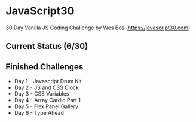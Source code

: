 # JavaScript30
30 Day Vanilla JS Coding Challenge by Wes Bos (https://javascript30.com)

## Current Status (6/30)
## Finished Challenges
* Day 1 - Javascript Drum Kit
* Day 2 - JS and CSS Clock
* Day 3 - CSS Variables
* Day 4 - Array Cardio Part 1
* Day 5 - Flex Panel Gallery
* Day 6 - Type Ahead
